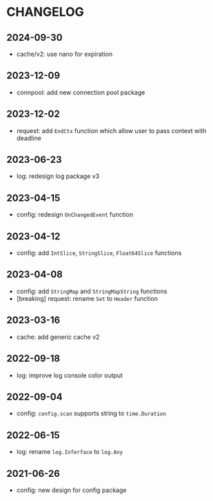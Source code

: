 # CHANGELOG

## 2024-09-30

- cache/v2: use nano for expiration

## 2023-12-09

- connpool: add new connection pool package

## 2023-12-02

- request: add `EndCtx` function which allow user to pass context with deadline

## 2023-06-23

- log: redesign log package v3

## 2023-04-15

- config: redesign `OnChangedEvent` function

## 2023-04-12

- config: add `IntSlice`, `StringSlice`, `Float64Slice` functions

## 2023-04-08

- config: add `StringMap` and `StringMapString` functions
- [breaking] request: rename `Set` to `Header` function

## 2023-03-16

- cache: add generic cache v2

## 2022-09-18

- log: improve log console color output

## 2022-09-04

- config: `config.scan` supports string to `time.Duration`

## 2022-06-15

- log: rename `log.Inferface` to `log.Any`

## 2021-06-26

- config: new design for config package
